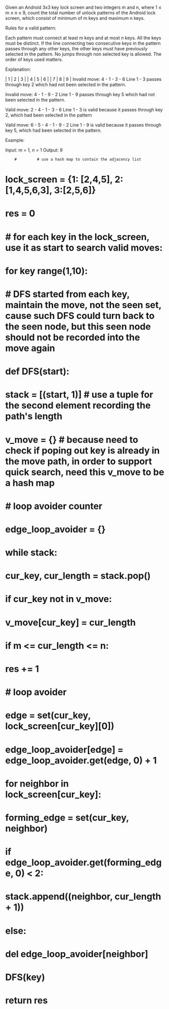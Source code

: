 Given an Android 3x3 key lock screen and two integers m and n, where 1 ≤ m ≤ n ≤ 9, count the total number of unlock patterns of the Android lock screen, which consist of minimum of m keys and maximum n keys.

 

Rules for a valid pattern:

Each pattern must connect at least m keys and at most n keys.
All the keys must be distinct.
If the line connecting two consecutive keys in the pattern passes through any other keys, the other keys must have previously selected in the pattern. No jumps through non selected key is allowed.
The order of keys used matters.
 


 

Explanation:

| 1 | 2 | 3 |
| 4 | 5 | 6 |
| 7 | 8 | 9 |
Invalid move: 4 - 1 - 3 - 6
Line 1 - 3 passes through key 2 which had not been selected in the pattern.

Invalid move: 4 - 1 - 9 - 2
Line 1 - 9 passes through key 5 which had not been selected in the pattern.

Valid move: 2 - 4 - 1 - 3 - 6
Line 1 - 3 is valid because it passes through key 2, which had been selected in the pattern

Valid move: 6 - 5 - 4 - 1 - 9 - 2
Line 1 - 9 is valid because it passes through key 5, which had been selected in the pattern.

 

Example:

Input: m = 1, n = 1
Output: 9


        #         # use a hash map to contain the adjacency list 
#         lock_screen = {1: [2,4,5], 2:[1,4,5,6,3], 3:[2,5,6]}
        
#         res = 0
#         # for each key in the lock_screen, use it as start to search valid moves:
#         for key range(1,10):
#             # DFS started from each key, maintain the move, not the seen set, cause such DFS could turn back to the seen node, but this seen node should not be recorded into the move again
#             def DFS(start):
#                 stack = [(start, 1)] # use a tuple for the second element recording the path's length
#                 v_move = {} # because need to check if poping out key is already in the move path, in order to support quick search, need this v_move to be a hash map 
                
#                 # loop avoider counter
#                 edge_loop_avoider = {}
#                 while stack:
#                     cur_key, cur_length = stack.pop()
#                     if cur_key not in v_move:
#                         v_move[cur_key] = cur_length 
#                         if m <= cur_length <= n:
#                             res += 1 
                            
#                     # loop avoider
#                     edge = set(cur_key, lock_screen[cur_key][0])
#                     edge_loop_avoider[edge] = edge_loop_avoider.get(edge, 0) + 1 
                
#                     for neighbor in lock_screen[cur_key]:
#                         forming_edge = set(cur_key, neighbor)
#                         if edge_loop_avoider.get(forming_edge, 0) < 2:
#                             stack.append((neighbor, cur_length + 1))
                            
#                         else:
#                             del edge_loop_avoider[neighbor]
                    
#             DFS(key)
        
        
        
        
#         return res
